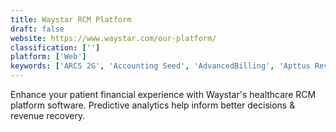 ```yaml
---
title: Waystar RCM Platform
draft: false 
website: https://www.waystar.com/our-platform/
classification: ['']
platform: ['Web']
keywords: ['ARCS 2G', 'Accounting Seed', 'AdvancedBilling', 'Apttus Revenue Management', 'AthenaCollector', 'Availity', 'CareCloud', 'ClaimScape', 'FinancialForce Financial Management', 'HSP Payer Suite', 'Intacct', 'Kareo', 'LexisNexis MarketView', 'MicroMD PM', 'Oracle Fusion Financial Management', 'Pega Claims Management', 'RevStream', 'Softrax', 'drchrono', 'eClinicalWorks RCM']
---
```

Enhance your patient financial experience with Waystar's healthcare RCM platform software. Predictive analytics help inform better decisions & revenue recovery.